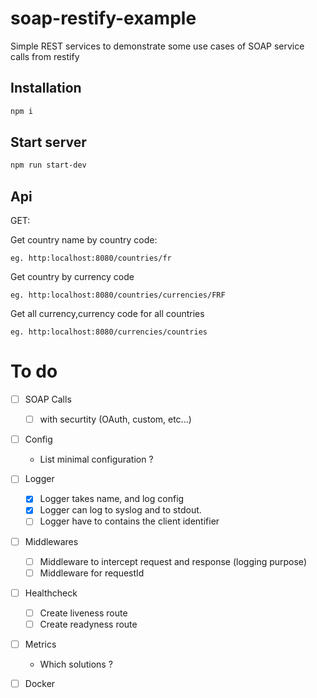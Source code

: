# soap-restify-example
Simple REST services to demonstrate some use cases of SOAP service calls from restify

## Installation
```sh
npm i
```

## Start server
```sh
npm run start-dev
```

## Api

GET:

Get country name by country code:

```
eg. http:localhost:8080/countries/fr
```

Get country by currency code

```
eg. http:localhost:8080/countries/currencies/FRF
```

Get all currency,currency code for all countries

```
eg. http:localhost:8080/currencies/countries
```

# To do

- [ ] SOAP Calls
    - [ ] with securtity (OAuth, custom, etc...)

- [ ] Config
  - List minimal configuration ?

- [ ] Logger
  - [x] Logger takes name, and log config
  - [x] Logger can log to syslog and to stdout.
  - [ ] Logger have to contains the client identifier

- [ ] Middlewares
  - [ ]  Middleware to intercept request and response (logging purpose)
  - [ ]  Middleware for requestId

- [ ] Healthcheck
  - [ ] Create liveness route
  - [ ] Create readyness route

- [ ] Metrics
  -  Which solutions ?

- [ ] Docker


